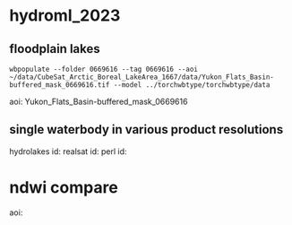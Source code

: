 # hydroml_2023

## floodplain lakes

```shell
wbpopulate --folder 0669616 --tag 0669616 --aoi ~/data/CubeSat_Arctic_Boreal_LakeArea_1667/data/Yukon_Flats_Basin-buffered_mask_0669616.tif --model ../torchwbtype/torchwbtype/data
```

aoi: Yukon_Flats_Basin-buffered_mask_0669616

## single waterbody in various product resolutions

hydrolakes id:
realsat id:
perl id:

# ndwi compare

aoi: 